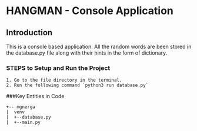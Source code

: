 HANGMAN - Console Application
====
Introduction
----
This is a console based application.
All the random words are been stored in the database.py file along with their hints in the form of dictionary.




### STEPS to Setup and Run the Project 
```
1. Go to the file directory in the terminal.
2. Run the following command `python3 run database.py`
```




###Key Entities in Code
```
+-- mgnerga
|  venv
|  +--database.py
|  +--main.py